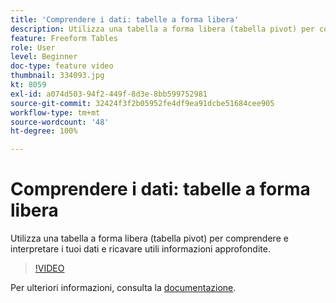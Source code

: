 ```yaml
---
title: 'Comprendere i dati: tabelle a forma libera'
description: Utilizza una tabella a forma libera (tabella pivot) per comprendere e interpretare i tuoi dati e ricavare utili informazioni approfondite.
feature: Freeform Tables
role: User
level: Beginner
doc-type: feature video
thumbnail: 334093.jpg
kt: 8059
exl-id: a074d503-94f2-449f-8d3e-8bb599752981
source-git-commit: 32424f3f2b05952fe4df9ea91dcbe51684cee905
workflow-type: tm+mt
source-wordcount: '48'
ht-degree: 100%

---
```


# Comprendere i dati: tabelle a forma libera

Utilizza una tabella a forma libera (tabella pivot) per comprendere e interpretare i tuoi dati e ricavare utili informazioni approfondite.

>[!VIDEO](https://video.tv.adobe.com/v/334093/?quality=12&learn=on)

Per ulteriori informazioni, consulta la [documentazione](https://experienceleague.adobe.com/docs/analytics/analyze/analysis-workspace/visualizations/freeform-table/freeform-table.html?lang=it).
